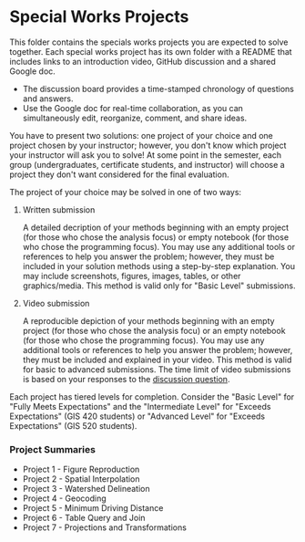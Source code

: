 # Special Works Projects
This folder contains the specials works projects you are expected to solve together.
Each special works project has its own folder with a README that includes links to an introduction video, GitHub discussion and a shared Google doc.

* The discussion board provides a time-stamped chronology of questions and answers.
* Use the Google doc for real-time collaboration, as you can simultaneously edit, reorganize, comment, and share ideas.

You have to present two solutions: one project of your choice and one project chosen by your instructor; however, you don't know which project your instructor will ask you to solve!
At some point in the semester, each group (undergraduates, certificate students, and instructor) will choose a project they don't want considered for the final evaluation.

The project of your choice may be solved in one of two ways:

1. Written submission
    
    A detailed decription of your methods beginning with an empty project (for those who chose the analysis focus) or empty notebook (for those who chose the programming focus).
    You may use any additional tools or references to help you answer the problem; however, they must be included in your solution methods using a step-by-step explanation.
    You may include screenshots, figures, images, tables, or other graphics/media.
    This method is valid only for "Basic Level" submissions.
2. Video submission

    A reproducible depiction of your methods beginning with an empty project (for those who chose the analysis focu) or an empty notebook (for those who chose the programming focus).
    You may use any additional tools or references to help you answer the problem; however, they must be included and explained in your video.
    This method is valid for basic to advanced submissions.
    The time limit of video submissions is based on your responses to the [discussion question](https://github.com/cga-wm/advgis-delta/discussions/6).

Each project has tiered levels for completion.
Consider the "Basic Level" for "Fully Meets Expectations" and the "Intermediate Level" for "Exceeds Expectations" (GIS 420 students) or "Advanced Level" for "Exceeds Expectations" (GIS 520 students).

### Project Summaries

* Project 1 - Figure Reproduction
* Project 2 - Spatial Interpolation
* Project 3 - Watershed Delineation 
* Project 4 - Geocoding
* Project 5 - Minimum Driving Distance
* Project 6 - Table Query and Join
* Project 7 - Projections and Transformations
